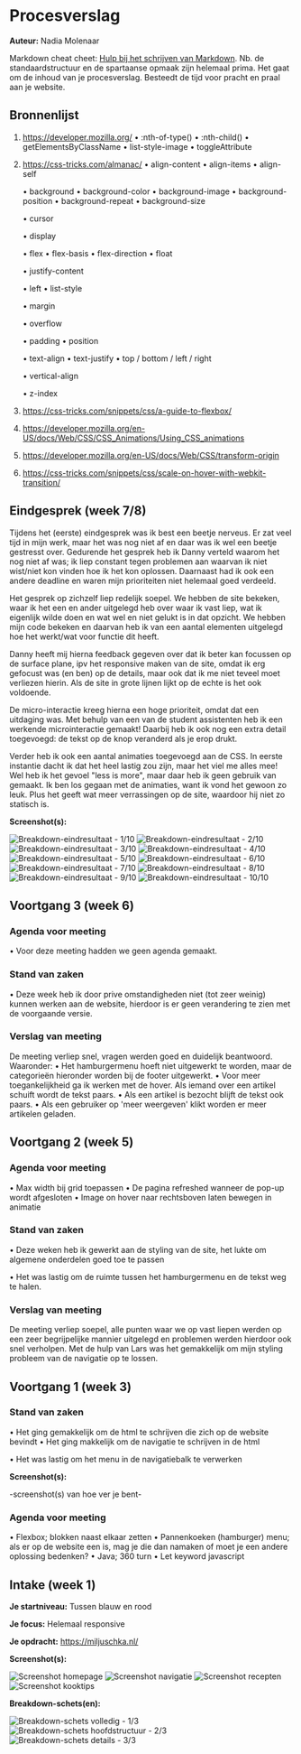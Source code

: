# Procesverslag
**Auteur:** Nadia Molenaar

Markdown cheat cheet: [Hulp bij het schrijven van Markdown](https://github.com/adam-p/markdown-here/wiki/Markdown-Cheatsheet). Nb. de standaardstructuur en de spartaanse opmaak zijn helemaal prima. Het gaat om de inhoud van je procesverslag. Besteedt de tijd voor pracht en praal aan je website.



## Bronnenlijst
1. https://developer.mozilla.org/
      • :nth-of-type()
      • :nth-child()
      • getElementsByClassName
      • list-style-image 
      • toggleAttribute
      
2. https://css-tricks.com/almanac/ 
      • align-content
      • align-items
      • align-self
      
      • background
      • background-color
      • background-image
      • background-position
      • background-repeat
      • background-size
      
      • cursor
      
      • display
      
      • flex
      • flex-basis
      • flex-direction
      • float
      
      • justify-content
      
      • left
      • list-style
      
      • margin
      
      • overflow
      
      • padding
      • position
      
      • text-align
      • text-justify
      • top / bottom / left / right
      
      • vertical-align
      
      • z-index
      
3. https://css-tricks.com/snippets/css/a-guide-to-flexbox/
4. https://developer.mozilla.org/en-US/docs/Web/CSS/CSS_Animations/Using_CSS_animations
5. https://developer.mozilla.org/en-US/docs/Web/CSS/transform-origin
6. https://css-tricks.com/snippets/css/scale-on-hover-with-webkit-transition/

## Eindgesprek (week 7/8)

Tijdens het (eerste) eindgesprek was ik best een beetje nerveus. Er zat veel tijd in mijn werk, maar het was nog niet af en daar was ik wel een beetje gestresst over. Gedurende het gesprek heb ik Danny verteld waarom het nog niet af was; ik liep constant tegen problemen aan waarvan ik niet wist/niet kon vinden hoe ik het kon oplossen. Daarnaast had ik ook een andere deadline en waren mijn prioriteiten niet helemaal goed verdeeld. 

Het gesprek op zichzelf liep redelijk soepel. We hebben de site bekeken, waar ik het een en ander uitgelegd heb over waar ik vast liep, wat ik eigenlijk wilde doen en wat wel en niet gelukt is in dat opzicht. We hebben mijn code bekeken en daarvan heb ik van een aantal elementen uitgelegd hoe het werkt/wat voor functie dit heeft. 

Danny heeft mij hierna feedback gegeven over dat ik beter kan focussen op de surface plane, ipv het responsive maken van de site, omdat ik erg gefocust was (en ben) op de details, maar ook dat ik me niet teveel moet verliezen hierin. Als de site in grote lijnen lijkt op de echte is het ook voldoende. 

De micro-interactie kreeg hierna een hoge prioriteit, omdat dat een uitdaging was. Met behulp van een van de student assistenten heb ik een werkende microinteractie gemaakt! Daarbij heb ik ook nog een extra detail toegevoegd: de tekst op de knop veranderd als je erop drukt. 

Verder heb ik ook een aantal animaties toegevoegd aan de CSS. In eerste instantie dacht ik dat het heel lastig zou zijn, maar het viel me alles mee! Wel heb ik het gevoel "less is more", maar daar heb ik geen gebruik van gemaakt. Ik ben los gegaan met de animaties, want ik vond het gewoon zo leuk. Plus het geeft wat meer verrassingen op de site, waardoor hij niet zo statisch is. 

**Screenshot(s):**

![Breakdown-eindresultaat - 1/10](images/breakdown/breakdown-1.png)
![Breakdown-eindresultaat - 2/10](images/breakdown/breakdown-2.png)
![Breakdown-eindresultaat - 3/10](images/breakdown/breakdown-3.png)
![Breakdown-eindresultaat - 4/10](images/breakdown/breakdown-4.png)
![Breakdown-eindresultaat - 5/10](images/breakdown/breakdown-5.png)
![Breakdown-eindresultaat - 6/10](images/breakdown/breakdown-6.png)
![Breakdown-eindresultaat - 7/10](images/breakdown/breakdown-7.png)
![Breakdown-eindresultaat - 8/10](images/breakdown/breakdown-8.png)
![Breakdown-eindresultaat - 9/10](images/breakdown/breakdown-9.png)
![Breakdown-eindresultaat - 10/10](images/breakdown/breakdown-10.png)

## Voortgang 3 (week 6)

### Agenda voor meeting

  • Voor deze meeting hadden we geen agenda gemaakt. 

### Stand van zaken

  • Deze week heb ik door prive omstandigheden niet (tot zeer weinig) kunnen werken aan de website, hierdoor is er geen verandering te zien met de voorgaande versie.

### Verslag van meeting
De meeting verliep snel, vragen werden goed en duidelijk beantwoord. Waaronder:
  • Het hamburgermenu hoeft niet uitgewerkt te worden, maar de categorieën hieronder worden bij de footer uitgewerkt.
  • Voor meer toegankelijkheid ga ik werken met de hover. Als iemand over een artikel schuift wordt de tekst paars.
  • Als een artikel is bezocht blijft de tekst ook paars. 
  • Als een gebruiker op 'meer weergeven' klikt worden er meer artikelen geladen.



## Voortgang 2 (week 5)

### Agenda voor meeting

  • Max width bij grid toepassen
  • De pagina refreshed wanneer de pop-up wordt afgesloten
  • Image on hover naar rechtsboven laten bewegen in animatie

### Stand van zaken

  • Deze weken heb ik gewerkt aan de styling van de site, het lukte om algemene onderdelen goed toe te  passen
  
  • Het was lastig om de ruimte tussen het hamburgermenu en de tekst weg te halen. 

### Verslag van meeting
De meeting verliep soepel, alle punten waar we op vast liepen werden op een zeer begrijpelijke mannier uitgelegd en problemen werden hierdoor ook snel verholpen. Met de hulp van Lars was het gemakkelijk om mijn styling probleem van de navigatie op te lossen.



## Voortgang 1 (week 3)

### Stand van zaken

  • Het ging gemakkelijk om de html te schrijven die zich op de website bevindt
  • Het ging makkelijk om de navigatie te schrijven in de html
  
  • Het was lastig om het menu in de navigatiebalk te verwerken

**Screenshot(s):**

-screenshot(s) van hoe ver je bent-

### Agenda voor meeting

  • Flexbox; blokken naast elkaar zetten
  • Pannenkoeken (hamburger) menu; als er op de website een is, mag je die dan namaken of moet je een andere oplossing bedenken?
  • Java; 360 turn
  • Let keyword javascript



## Intake (week 1)

**Je startniveau:** Tussen blauw en rood

**Je focus:** Helemaal responsive

**Je opdracht:** https://miljuschka.nl/

**Screenshot(s):**

![Screenshot homepage](images/1-homepage.png)
![Screenshot navigatie](images/2-navigatie.png)
![Screenshot recepten](images/3-recepten.png)
![Screenshot kooktips](images/4-kooktips.png)

**Breakdown-schets(en):**

![Breakdown-schets volledig - 1/3](images/1-breakdown.jpg)
![Breakdown-schets hoofdstructuur - 2/3](images/2-breakdown.jpg)
![Breakdown-schets details - 3/3](images/3-breakdown.jpg)
